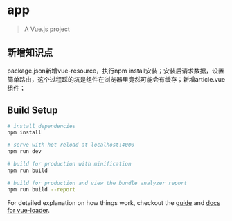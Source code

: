 # app

> A Vue.js project

## 新增知识点

package.json新增vue-resource，执行npm install安装；安装后请求数据，设置简单路由，这个过程踩的坑是组件在浏览器里竟然可能会有缓存；新增article.vue组件；


## Build Setup

``` bash
# install dependencies
npm install

# serve with hot reload at localhost:4000
npm run dev

# build for production with minification
npm run build

# build for production and view the bundle analyzer report
npm run build --report
```

For detailed explanation on how things work, checkout the [guide](http://vuejs-templates.github.io/webpack/) and [docs for vue-loader](http://vuejs.github.io/vue-loader).
